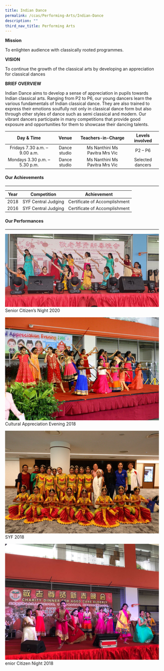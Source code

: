 ```yaml
---
title: Indian Dance
permalink: /ccas/Performing-Arts/Indian-Dance
description: ""
third_nav_title: Performing Arts
---
```

**Mission** 

To enlighten audience with classically rooted programmes.

**VISION**

To continue the growth of the classical arts by developing an appreciation for classical dances 

**BRIEF OVERVIEW**

Indian Dance aims to develop a sense of appreciation in pupils towards Indian classical arts. Ranging from P2 to P6, our young dancers learn the various fundamentals of Indian classical dance. They are also trained to express their emotions soulfully not only in classical dance form but also through other styles of dance such as semi classical and modern. Our vibrant dancers participate in many competitions that provide good exposure and opportunities for them to showcase their dancing talents.

| Day & Time | Venue | Teachers-in-Charge | Levels involved |
|:---:|:---:|:---:|:---:|
| Fridays  7.30 a.m. – 9.00 a.m. | Dance studio | Ms Nanthini Ms Pavitra Mrs Vic   | P2 – P6  |
|  Mondays  3.30 p.m. – 5.30 p.m. |  Dance studio |  Ms Nanthini Ms Pavitra Mrs Vic   |  Selected dancers |

#### Our Achievements
----------------

| Year | Competition | Achievement |
|:---:|:---:|:---:|
|  2018 |  SYF Central Judging |  Certificate of Accomplishment |
|  2016 |  SYF Central Judging |  Certificate of Accomplishment |

#### Our Performances
----------------
![](/images/Performing%20Arts/Indian%20Dance/ID.jpg)Senior Citizen’s Night 2020

![](/images/Performing%20Arts/Indian%20Dance/ID1.jpg)Cultural Appreciation Evening 2018

![](/images/Performing%20Arts/Indian%20Dance/ID2.jpg)SYF 2018

![](/images/Performing%20Arts/Indian%20Dance/ID3.jpg)enior Citizen Night 2018